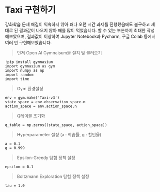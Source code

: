 # Taxi 구현하기

강화학습 문제 해결이 익숙하지 않아 꽤나 오랜 시간 과제를 진행했음에도 불구하고 제대로 된 결과값이 나오지 않아 애를 많이 먹었습니다. 할 수 있는 부분까지 최대한 작성해보았으며, 결과값이 이상하여 Jupyter Notebook과 Pycharm, 구글 Colab 등에서 여러 번 구현해보았습니다.

> 먼저 Open AI Gymnaisum을 설치 및 불러오기

    !pip install gymnasium
    import gymnasium as gym
    import numpy as np
    import random
    import time


> Gym 환경설정

    env = gym.make('Taxi-v3')
    state_space = env.observation_space.n
    action_space = env.action_space.n

> Q테이블 초기화

    q_table = np.zeros((state_space, action_space))

> Hyperparameter 설정 (a : 학습률, g : 할인율)

    a = 0.1 
    g = 0.999 

> Epsilon-Greedy 탐험 정책 설정

    epsilon = 0.1

> Boltzmann Exploration 탐험 정책 설정

    tau = 1.0 
